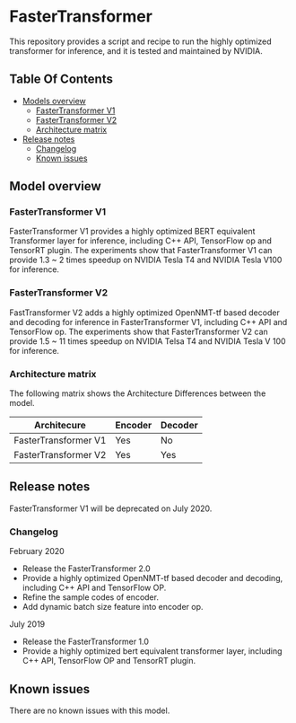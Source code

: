 # FasterTransformer

This repository provides a script and recipe to run the highly optimized transformer for inference, and it is tested and maintained by NVIDIA.

## Table Of Contents
- [Models overview](#model-overview)
    * [FasterTransformer V1](#model-architecture)
    * [FasterTransformer V2](#default-configuration)
    * [Architecture matrix](#feature-support-matrix)
- [Release notes](#release-notes)
    * [Changelog](#changelog)
    * [Known issues](#known-issues)


## Model overview

### FasterTransformer V1

FasterTransformer V1 provides a highly optimized BERT equivalent Transformer layer for inference, including C++ API, TensorFlow op and TensorRT plugin. The experiments show that FasterTransformer V1 can provide 1.3 ~ 2 times speedup on NVIDIA Tesla T4 and NVIDIA Tesla V100 for inference. 

### FasterTransformer V2

FastTransformer V2 adds a highly optimized OpenNMT-tf based decoder and decoding for inference in FasterTransformer V1, including C++ API and TensorFlow op. The experiments show that FasterTransformer V2 can provide 1.5 ~ 11 times speedup on NVIDIA Telsa T4 and NVIDIA Tesla V 100 for inference.

### Architecture matrix

The following matrix shows the Architecture Differences between the model.

| Architecure               | Encoder             |Decoder             |
|-----------------------|--------------------------|---------------|
|FasterTransformer V1  |  Yes |No |
|FasterTransformer V2  |  Yes |Yes |


## Release notes
FasterTransformer V1 will be deprecated on July 2020. 

### Changelog

February 2020
 * Release the FasterTransformer 2.0
 * Provide a highly optimized OpenNMT-tf based decoder and decoding, including C++ API and TensorFlow OP.
 * Refine the sample codes of encoder.
 * Add dynamic batch size feature into encoder op.

July 2019
 * Release the FasterTransformer 1.0
 * Provide a highly optimized bert equivalent transformer layer, including C++ API, TensorFlow OP and TensorRT plugin.
 

## Known issues

There are no known issues with this model.
